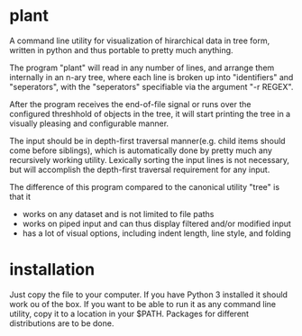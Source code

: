 # plant

A command line utility for visualization of hirarchical data in tree form,
written in python and thus portable to pretty much anything.

The program "plant" will read in any number of lines, and arrange them internally
in an n-ary tree, where each line is broken up into "identifiers" and "seperators",
with the "seperators" specifiable via the argument "-r REGEX".

After the program receives the end-of-file signal or runs over the configured
threshhold of objects in the tree, it will start printing the tree in a visually
pleasing and configurable manner.

The input should be in depth-first traversal manner(e.g. child items should come before
siblings), which is automatically done by pretty much any recursively working utility.
Lexically sorting the input lines is not necessary, but will accomplish the depth-first
traversal requirement for any input.

The difference of this program compared to the canonical utility "tree" is that it
* works on any dataset and is not limited to file paths
* works on piped input and can thus display filtered and/or modified input
* has a lot of visual options, including indent length, line style, and folding

# installation

Just copy the file to your computer. If you have Python 3 installed it should work ou
of the box. If you want to be able to run it as any command line utility, copy it to
a location in your $PATH. Packages for different distributions are to be done.
